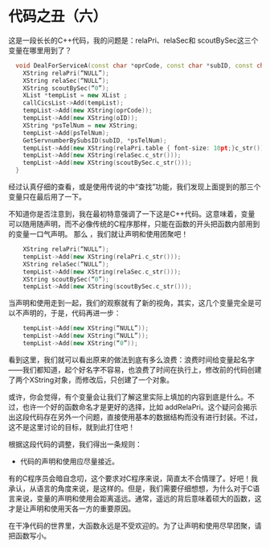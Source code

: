 代码之丑（六）
===

这是一段长长的C++代码，我的问题是：relaPri、relaSec和 scoutBySec这三个变量在哪里用到了？
```c++
  void DealForServiceA(const char *oprCode, const char *subID, const char *oID, XList *callCicsList) {
    XString relaPri(“NULL”);
    XString relaSec(“NULL”);
    XString scoutBySec(“0”);
    XList *tempList = new XList ;
    callCicsList->Add(tempList);
    tempList->Add(new XString(oprCode));
    tempList->Add(new XString(oID));
    XString *psTelNum = new XString;
    tempList->Add(psTelNum);
    GetServnumberBySubsID(subID, *psTelNum);   
    tempList->Add(new XString(relaPri.table { font-size: 10pt;}c_str()));
    tempList->Add(new XString(relaSec.c_str()));
    tempList->Add(new XString(scoutBySec.c_str()));
  }
```

经过认真仔细的查看，或是使用传说的中“查找”功能，我们发现上面提到的那三个变量只在最后用了一下。

不知道你是否注意到，我在最初特意强调了一下这是C++代码。这意味着，变量可以随用随声明，而不必像传统的C程序那样，只能在函数的开头把函数内部用到的变量一口气声明。 那么 ，我们就让声明和使用团聚吧！
```c++
    XString relaPri(“NULL”);
    tempList->Add(new XString(relaPri.c_str()));
    XString relaSec(“NULL”);
    tempList->Add(new XString(relaSec.c_str()));
    XString scoutBySec(“0”);
    tempList->Add(new XString(scoutBySec.c_str()));
```

当声明和使用走到一起，我们的观察就有了新的视角，其实，这几个变量完全是可以不声明的，于是，代码再进一步：
```c++
    tempList->Add(new XString(“NULL”));
    tempList->Add(new XString(“NULL”));
    tempList->Add(new XString(“0”));
```

看到这里，我们就可以看出原来的做法到底有多么浪费：浪费时间给变量起名字——我们都知道，起个好名字不容易，也浪费了时间在执行上，修改前的代码创建了两个XString对象，而修改后，只创建了一个对象。

或许，你会觉得，有个变量会让我们了解这里实际上填加的内容到底是什么。不过，也许一个好的函数命名才是更好的选择，比如 addRelaPri。这个疑问会揭示出这段代码存在另外一个问题，直接使用基本的数据结构而没有进行封装。不过，这不是这里讨论的目标，就到此打住吧！

根据这段代码的调整，我们得出一条规则：

* 代码的声明和使用应尽量接近。

有的C程序员会暗自念叨，这个要求对C程序来说，简直太不合情理了。好吧！我承认，从语言的角度来说，是这样的。但是，我们需要仔细想想，为什么对于C语言来说，变量的声明和使用会距离遥远。通常，遥远的背后意味着硕大的函数，这才是让声明和使用天各一方的重要原因。

在干净代码的世界里，大函数永远是不受欢迎的。为了让声明和使用尽早团聚，请把函数写小。